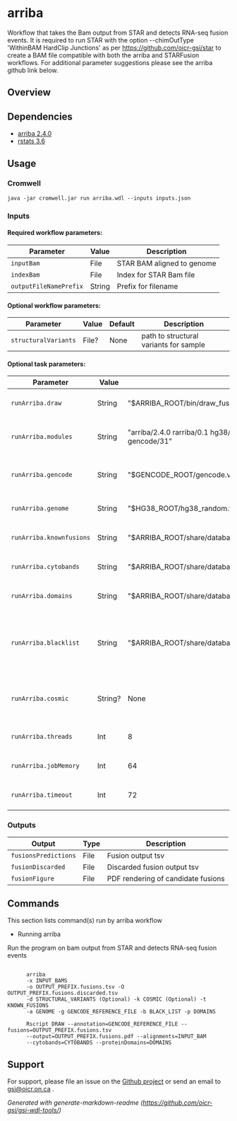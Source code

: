 # arriba

Workflow that takes the Bam output from STAR and detects RNA-seq fusion events. It is required to run STAR with the option --chimOutType 'WithinBAM HardClip Junctions' as per https://github.com/oicr-gsi/star to create a BAM file compatible with both the arriba and STARFusion workflows. For additional parameter suggestions please see the arriba github link below.

## Overview

## Dependencies

* [arriba 2.4.0](https://github.com/suhrig/arriba)
* [rstats 3.6](https://www.r-project.org/)


## Usage

### Cromwell
```
java -jar cromwell.jar run arriba.wdl --inputs inputs.json
```

### Inputs

#### Required workflow parameters:
Parameter|Value|Description
---|---|---
`inputBam`|File|STAR BAM aligned to genome
`indexBam`|File|Index for STAR Bam file
`outputFileNamePrefix`|String|Prefix for filename


#### Optional workflow parameters:
Parameter|Value|Default|Description
---|---|---|---
`structuralVariants`|File?|None|path to structural variants for sample


#### Optional task parameters:
Parameter|Value|Default|Description
---|---|---|---
`runArriba.draw`|String|"$ARRIBA_ROOT/bin/draw_fusions.R"|path to arriba draw command
`runArriba.modules`|String|"arriba/2.4.0 rarriba/0.1 hg38/p12 hg38-cosmic-fusion/v91 samtools/1.16.1 gencode/31"|Names and versions of modules to load
`runArriba.gencode`|String|"$GENCODE_ROOT/gencode.v31.annotation.gtf"|Path to gencode annotation file
`runArriba.genome`|String|"$HG38_ROOT/hg38_random.fa"|Path to loaded genome
`runArriba.knownfusions`|String|"$ARRIBA_ROOT/share/database/known_fusions_hg38_GRCh38_v2.4.0.tsv.gz"|database of known fusions
`runArriba.cytobands`|String|"$ARRIBA_ROOT/share/database/cytobands_hg38_GRCh38_v2.4.0.tsv"|cytobands for figure annotation
`runArriba.domains`|String|"$ARRIBA_ROOT/share/database/protein_domains_hg38_GRCh38_v2.4.0.gff3"|protein domains for annotation
`runArriba.blacklist`|String|"$ARRIBA_ROOT/share/database/blacklist_hg38_GRCh38_v2.4.0.tsv.gz"|List of fusions which are seen in normal tissue or artefacts
`runArriba.cosmic`|String?|None|known fusions from cosmic, optional
`runArriba.threads`|Int|8|Requested CPU threads
`runArriba.jobMemory`|Int|64|Memory allocated for this job
`runArriba.timeout`|Int|72|Hours before task timeout


### Outputs

Output | Type | Description
---|---|---
`fusionsPredictions`|File|Fusion output tsv
`fusionDiscarded`|File|Discarded fusion output tsv
`fusionFigure`|File|PDF rendering of candidate fusions


## Commands
 This section lists command(s) run by arriba workflow
 
 * Running arriba
 
 Run the program on bam output from STAR and detects RNA-seq fusion events
 
 ```
 
       arriba 
       -x INPUT_BAMS 
       -o OUTPUT_PREFIX.fusions.tsv -O OUTPUT_PREFIX.fusions.discarded.tsv 
       -d STRUCTURAL_VARIANTS (Optional) -k COSMIC (Optional) -t KNOWN_FUSIONS 
       -a GENOME -g GENCODE_REFERENCE_FILE -b BLACK_LIST -p DOMAINS
 
       Rscript DRAW --annotation=GENCODE_REFERENCE_FILE --fusions=OUTPUT_PREFIX.fusions.tsv 
       --output=OUTPUT_PREFIX.fusions.pdf --alignments=INPUT_BAM 
       --cytobands=CYTOBANDS --proteinDomains=DOMAINS
 
 ```
 ## Support

For support, please file an issue on the [Github project](https://github.com/oicr-gsi) or send an email to gsi@oicr.on.ca .

_Generated with generate-markdown-readme (https://github.com/oicr-gsi/gsi-wdl-tools/)_
